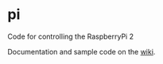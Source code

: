 # pi
Code for controlling the RaspberryPi 2

Documentation and sample code on the [wiki](https://github.com/rolfrander/pi/wiki).
